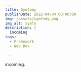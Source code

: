 ```yaml
---
title: Symfony
publishDate: 2022-04-04 00:00:00
img: /assets/symfony.png
img_alt: symfo
description: |
  incoming
tags:
  - Framework
  - Web Dev

---
```


incoming.